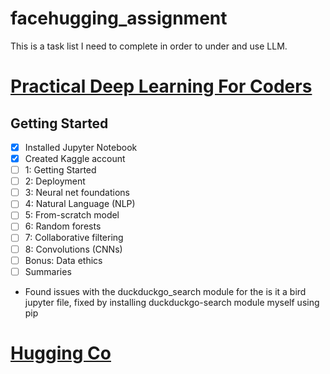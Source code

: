 # facehugging_assignment
This is a task list I need to complete in order to under and use LLM. 

# [Practical Deep Learning For Coders](https://course.fast.ai/)
## Getting Started
- [x] Installed Jupyter Notebook
- [x] Created Kaggle account
- [ ] 1: Getting Started
- [ ] 2: Deployment
- [ ] 3: Neural net foundations
- [ ] 4: Natural Language (NLP)
- [ ] 5: From-scratch model
- [ ] 6: Random forests
- [ ] 7: Collaborative filtering
- [ ] 8: Convolutions (CNNs)
- [ ] Bonus: Data ethics
- [ ] Summaries

- Found issues with the duckduckgo_search module for the is it a bird jupyter file, fixed by installing duckduckgo-search module myself using pip

# [Hugging Co](https://huggingface.co/learn/llm-course/chapter1/1)
